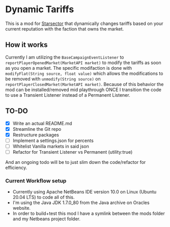 # Dynamic Tariffs
This is a mod for [Starsector](https://fractalsoftworks.com/) that dynamically changes tariffs based on your current reputation with the faction that owns the market.

## How it works
Currently I am utilizing the `BaseCampaignEventListener` to `reportPlayerOpenedMarket(MarketAPI market)` to modify the tariffs as soon as you open a market.
The specific modifaction is done with `modifyFlat(String source, float value)` which allows the modifications to be removed with `unmodify(String source)` on `reportPlayerClosedMarket(MarketAPI market)`.
Because of this behavior the mod can be installed/removed mid playthrough ONCE I transition the code to use a Transient Listener instead of a Permanent Listener.

## TO-DO
- [X] Write an actual README.md
- [X] Streamline the Git repo
- [X] Restructure packages
- [ ] Implement a settings.json for percents
- [ ] Whitelist Vanilla markets in said json
- [ ] Refactor for Transient Listener vs Permanent (utility:true)

And an ongoing todo will be to just slim down the code/refactor for efficiency.

### Current Workflow setup
* Currently using Apache NetBeans IDE version 10.0 on Linux (Ubuntu 20.04 LTS) to code all of this.
* I'm using the Java JDK 1.7.0_80 from the Java archive on Oracles website.
* In order to build+test this mod I have a symlink between the mods folder and my Netbeans project folder.